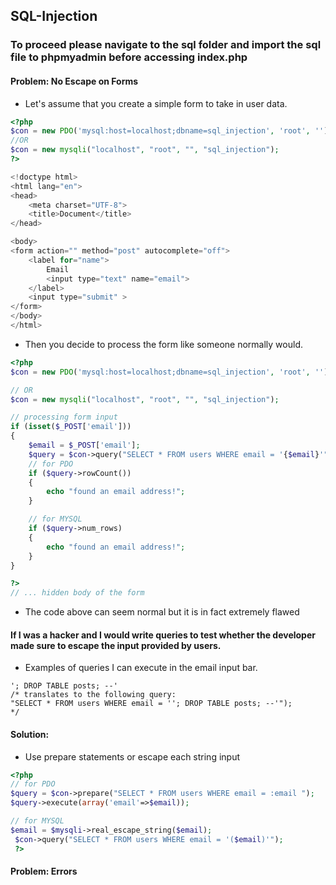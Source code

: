 ## SQL-Injection
### To proceed please navigate to the sql folder and import the sql file to phpmyadmin before accessing index.php

#### Problem: No Escape on Forms
* Let's assume that you create a simple form to take in user data.

``` PHP
<?php
$con = new PDO('mysql:host=localhost;dbname=sql_injection', 'root', ''); // connecting to db
//OR
$con = new mysqli("localhost", "root", "", "sql_injection");
?>

<!doctype html>
<html lang="en">
<head>
    <meta charset="UTF-8">
    <title>Document</title>
</head>

<body>
<form action="" method="post" autocomplete="off">
    <label for="name">
        Email
        <input type="text" name="email">
    </label>
    <input type="submit" >
</form>
</body>
</html>
```
* Then you decide to process the form like someone normally would.

``` PHP
<?php
$con = new PDO('mysql:host=localhost;dbname=sql_injection', 'root', ''); // connecting to db

// OR
$con = new mysqli("localhost", "root", "", "sql_injection");

// processing form input
if (isset($_POST['email']))
{
    $email = $_POST['email'];
    $query = $con->query("SELECT * FROM users WHERE email = '{$email}'");
    // for PDO
    if ($query->rowCount())
    {
        echo "found an email address!";    
    }

    // for MYSQL
    if ($query->num_rows)
    {
        echo "found an email address!";    
    }
}

?>
// ... hidden body of the form
```
* The code above can seem normal but it is in fact extremely flawed

#### If I was a hacker and I would write queries to test whether the developer made sure to escape the input provided by users.

* Examples of queries I can execute in the email input bar.

```
'; DROP TABLE posts; --'
/* translates to the following query:
"SELECT * FROM users WHERE email = ''; DROP TABLE posts; --'");
*/
```

#### Solution:

* Use prepare statements or escape each string input

``` PHP
<?php
// for PDO
$query = $con->prepare("SELECT * FROM users WHERE email = :email ");
$query->execute(array('email'=>$email));

// for MYSQL
$email = $mysqli->real_escape_string($email);
 $con->query("SELECT * FROM users WHERE email = '($email)'");
 ?>
```
#### Problem: Errors
